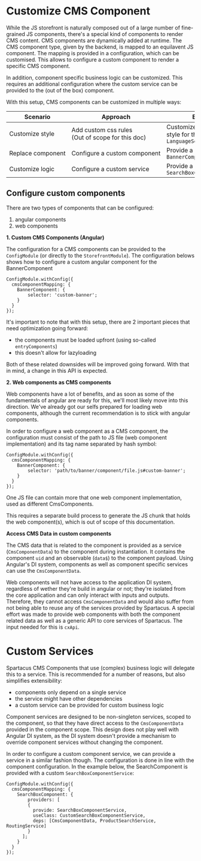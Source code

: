 # Customize CMS Component
While the JS storefront is naturally composed out of a large number of fine-grained JS components, there's a special kind of components to render CMS content. CMS components are dynamically added at runtime. The CMS component type, given by the backend, is mapped to an equilavent JS component. The mapping is provided in a configuration, which can be customised. This allows to configure a custom component to render a specific CMS component. 

In addition, component specific business logic can be customized. This requires an additional configuration where the custom service can be provided to the (out of the box) component. 

With this setup, CMS components can be customized in multiple ways:

| Scenario  | Approach | Example | 
| ------------- | ------------- | ------------- | 
| Customize style  | Add custom css rules<br/>(Out of scope for this doc) | Customize component style for the `LanguageSelector` | 
| Replace component | Configure a custom component  | Provide a custom `BannerComponent` | 
| Customize logic  | Configure a custom service | Provide a custom `SearchBoxComponentService` |

## Configure custom components
There are two types of components that can be configured:
1. angular components
2. web components

**1. Custom CMS Components (Angular)**

The configuration for a CMS components can be provided to the `ConfigModule` (or directly to the `StorefrontModule`). The configuration belows shows how to configure a custom angular component for the BannerComponent

```
ConfigModule.withConfig({
  cmsComponentMapping: {
    BannerComponent: {
        selector: 'custom-banner';
    }
  }
});
```

It's important to note that with this setup, there are 2 important pieces that need optimization going forward:
- the components must be loaded upfront (using so-called `entryComponents`)
- this doesn't allow for lazyloading

Both of these related downsides will be improved going forward. With that in mind, a change in this API is expected.

**2. Web components as CMS components**

Web components have a lot of benefits, and as soon as some of the fundamentals of angular are ready for this, we'll most likely move into this direction. We've already got our selfs prepared for loading web components, although the current recommendation is to stick with angular components. 

In order to configure a web component as a CMS component, the configuration must consist of the path to JS file (web component implementation) and its tag name separated by hash symbol:

```
ConfigModule.withConfig({
  cmsComponentMapping: {
    BannerComponent: {
        selector: 'path/to/banner/component/file.js#custom-banner';
    }
  }
});
```

One JS file can contain more that one web component implementation, used as different CmsComponents. 

This requires a separate build process to generate the JS chunk that holds the web component(s), which is out of scope of this documentation. 


**Access CMS Data in custom components**

The CMS data that is related to the component is provided as a service (`CmsComponentData`) to the component during instantiation. It contains the component `uid` and an observable (`data$`) to the component payload. Using Angular's DI system, components as well as component specific services can use the `CmsComponentData`. 

Web components will not have access to the application DI system, regardless of wether they're build in angular or not; they're isolated from the core application and can only interact with inputs and outputs. Therefore, they cannot access `CmsComponentData` and would also suffer from not being able to reuse any of the services provided by Spartacus. 
A special effort was made to provide web components with both the component related data as well as a generic API to core services of Spartacus. The input needed for this is `cxApi`. 

# Custom Services
Spartacus CMS Components that use (complex) business logic will delegate this to a service. This is recommended for a number of reasons, but also simplifies extensibility:
- components only depend on a single service
- the service might have other dependencies
- a custom service can be provided for custom business logic

Component services are designed to be non-singleton services, scoped to the component, so that they have direct access to the `CmsComponentData` provided in the component scope. This design does not play well with Angular DI system, as the DI system doesn't provide a mechanism to override component services without changing the component. 

In order to configure a custom component service, we can provide a service in a similar fashion though. The configuration is done in line with the component configuration. In the example below, the SearchComponent is provided with a custom `SearchBoxComponentService`:

```
ConfigModule.withConfig({
  cmsComponentMapping: {
    SearchBoxComponent: {
        providers: [
        {
          provide: SearchBoxComponentService,
          useClass: CustomSearchBoxComponentService,
          deps: [CmsComponentData, ProductSearchService, RoutingService]
        }
      ];
    }
  }
});
```

